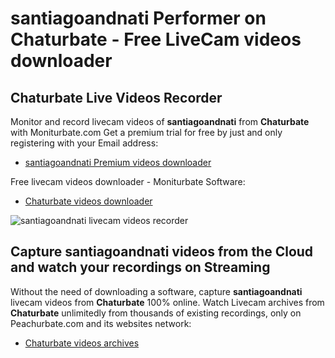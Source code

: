 # santiagoandnati Performer on Chaturbate - Free LiveCam videos downloader

## Chaturbate Live Videos Recorder

Monitor and record livecam videos of **santiagoandnati** from **Chaturbate** with Moniturbate.com
Get a premium trial for free by just and only registering with your Email address:
* [santiagoandnati Premium videos downloader](https://moniturbate.com/request-demo-licence-key.html)

Free livecam videos downloader - Moniturbate Software:
* [Chaturbate videos downloader](https://moniturbate.com/moniturbate-download-software.html)

![santiagoandnati livecam videos recorder](https://peachurnet.com/templates/moniturbate-software.png)


## Capture santiagoandnati videos from the Cloud and watch your recordings on Streaming

Without the need of downloading a software, capture **santiagoandnati** livecam videos from **Chaturbate** 100% online.
Watch Livecam archives from **Chaturbate** unlimitedly from thousands of existing recordings, only on Peachurbate.com and its websites network:
* [Chaturbate videos archives](https://peachurnet.com/)